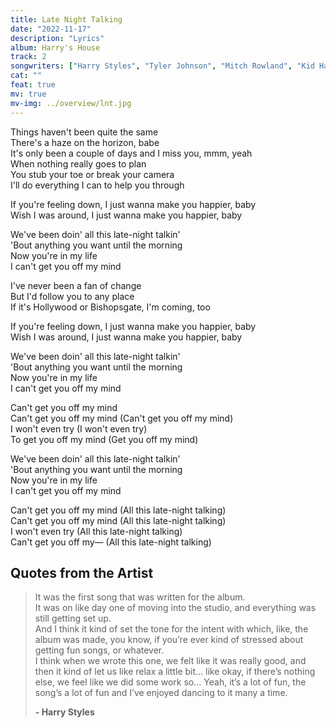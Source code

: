 ```yaml
---
title: Late Night Talking
date: "2022-11-17"
description: "Lyrics"
album: Harry's House
track: 2
songwriters: ["Harry Styles", "Tyler Johnson", "Mitch Rowland", "Kid Harpoon"]
cat: ""
feat: true
mv: true
mv-img: ../overview/lnt.jpg
---
```


<p className="verse-one">
Things haven't been quite the same <br />
There's a haze on the horizon, babe <br />
It's only been a couple of days and I miss you, mmm, yeah <br />
When nothing really goes to plan <br />
You stub your toe or break your camera <br />
I'll do everything I can to help you through <br />
</p>
<p className="pre-chorus">
If you're feeling down, I just wanna make you happier, baby <br />
Wish I was around, I just wanna make you happier, baby <br />
</p>
<p className="chorus">
We've been doin' all this late-night talkin' <br />
'Bout anything you want until the morning <br />
Now you're in my life <br />
I can't get you off my mind <br />
</p>
<p className="verse-two">
I've never been a fan of change <br />
But I'd follow you to any place <br />
If it's Hollywood or Bishopsgate, I'm coming, too <br />
</p>
<p className="pre-chorus">
If you're feeling down, I just wanna make you happier, baby <br />
Wish I was around, I just wanna make you happiеr, baby <br />
</p>
<p className="chorus">
We've been doin' all this late-night talkin' <br />
'Bout anything you want until thе morning <br />
Now you're in my life <br />
I can't get you off my mind <br />
</p>
<p className="post-chorus">
Can't get you off my mind <br />
Can't get you off my mind (Can't get you off my mind) <br />
I won't even try (I won't even try) <br />
To get you off my mind (Get you off my mind) <br />
</p>
<p className="chorus">
We've been doin' all this late-night talkin' <br />
'Bout anything you want until the morning <br />
Now you're in my life <br />
I can't get you off my mind <br />
</p>
<p className="post-chorus">
Can't get you off my mind (All this late-night talking) <br />
Can't get you off my mind (All this late-night talking) <br />
I won't even try (All this late-night talking) <br />
Can't get you off my— (All this late-night talking) <br />
</p>

## Quotes from the Artist

<blockquote cite="https://www.instagram.com/reel/CewLOZBDUpX/?igshid=YmMyMTA2M2Y=">
It was the first song that was written for the album. <br />
It was on like day one of moving into the studio, and everything was still getting set up. <br />
And I think it kind of set the tone for the intent with which, like, the album was made, you know, if you’re ever kind of stressed about getting fun songs, or whatever. <br />
I think when we wrote this one, we felt like it was really good, and then it kind of let us like relax a little bit… like okay, if there’s nothing else, we feel like we did some work so… Yeah, it’s a lot of fun, the song’s a lot of fun and I’ve enjoyed dancing to it many a time.

<b>- Harry Styles</b>

</blockquote>

